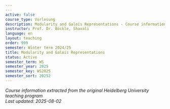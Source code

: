 ```yaml
---
---
active: false
course_type: Vorlesung
description: Modularity and Galois Representations - Course information and materials.
instructor: Prof. Dr. Böckle, Shavali
language: en
layout: teaching
order: 999
semester: Winter term 2024/25
title: Modularity and Galois Representations
status: Active
semester_term: WS
semester_year: 2025
semester_key: WS2025
semester_sort: 20252
---
```



*Course information extracted from the original Heidelberg University teaching program*  
*Last updated: 2025-08-02*